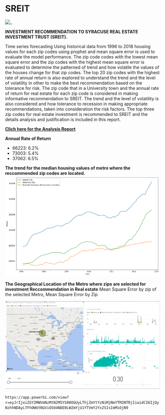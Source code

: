 # SREIT
![_ ](https://www.eastrenfrewshire.gov.uk/media/image/5/m/House_building.jpg)

**INVESTMENT RECOMMENDATION TO SYRACUSE REAL ESTATE INVESTMENT TRUST (SREIT).**

Time series forecasting Using historical data from 1996 to 2018 housing values for each zip codes using prophet and mean square error is used to evaluate the model performance. The zip code codes with the lowest mean square error and the zip codes with the highest mean square error is evaluated to determine the patterned of trend and how volatile the values of the houses change for that zip codes.
The top 20 zip codes with the highest rate of annual return is also explored to understand the trend and the level of volatility in other to make the best recommendation based on the tolerance for risk.
The zip code that in a University town and the annual rate of return for real estate for each zip code is considered in making informative recommendation to SREIT. The trend and the level of volatility is also considered and how tolerance to recession in making appropriate recommendations, taken into consideration the risk factors.
The top three zip codes for real estate investment is recommended to SREIT and the details analysis and justification is included in this report.

**[Clich here for the Analysis Report](https://github.com/toraaglobal/SREIT/blob/master/lab2_Abdulazeez_Tajudeen.pdf)**

**Annual Rate of Return**
* 66223: 6.2%
* 73003: 5.4%
* 37062: 6.5%

**The trend for the median housing values of metro where the reccommended zip codes are located.**
![_ ](https://github.com/toraaglobal/SREIT/blob/master/metro.png)

**The Geographical Location of the Metro where zips are selected for investment Reccommendation in Real estate**
Mean Square Error by zip of the selected Metro,
Mean Square Error by Zip

![ _ ](https://github.com/toraaglobal/SREIT/blob/master/powerBI.jpg)

`https://app.powerbi.com/view?r=eyJrIjoiZGY2MWVmNzMtN2M5YS00OGUyLThjZmYtYzNiMjNmYTM2NTRjIiwidCI6IjQyNzhhNDAyLTFhOWUtNGViOS04NDE0LWZmYjU1YTVmY2YxZSIsImMiOjN9`

